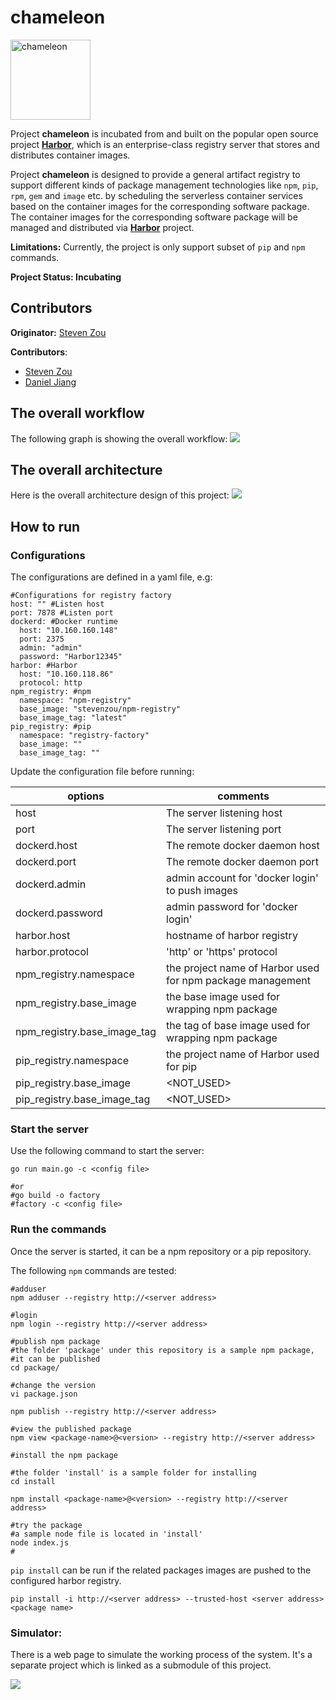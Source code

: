 # chameleon
<img alt="chameleon" src="images/logo.png" width="128" height="128">

Project **chameleon** is incubated from and built on the popular open source project **[Harbor](https://github.com/vmware/harbor)**, which is an enterprise-class registry server that stores and distributes container images.

Project **chameleon** is designed to provide a general artifact registry to support different kinds of package management technologies like `npm`, `pip`, `rpm`, `gem` and `image` etc. by scheduling the serverless container services based on the container images for the corresponding software package. The container images for the corresponding software package will be managed and distributed via **[Harbor](https://github.com/vmware/harbor)** project.

**Limitations:** Currently, the project is only support subset of `pip` and `npm` commands.

**Project Status: Incubating**

## Contributors
**Originator:** [Steven Zou](https://github.com/steven-zou)

**Contributors**:
* [Steven Zou](https://github.com/steven-zou)
* [Daniel Jiang](https://github.com/reasonerjt)

## The overall workflow
The following graph is showing the overall workflow:
<img src="images/flow.png">

## The overall architecture
Here is the overall architecture design of this project:
<img src="images/architecture.png">

## How to run

### Configurations

The configurations are defined in a yaml file, e.g:
```
#Configurations for registry factory
host: "" #Listen host
port: 7878 #Listen port
dockerd: #Docker runtime
  host: "10.160.160.148"
  port: 2375
  admin: "admin"
  password: "Harbor12345"
harbor: #Harbor
  host: "10.160.118.86"
  protocol: http
npm_registry: #npm
  namespace: "npm-registry"
  base_image: "stevenzou/npm-registry"
  base_image_tag: "latest"  
pip_registry: #pip
  namespace: "registry-factory"
  base_image: ""
  base_image_tag: ""
```

Update the configuration file before running:

|           options            |                      comments                              |                
|------------------------------|------------------------------------------------------------|
|  host                        | The server listening host                                  |
|  port                        | The server listening port                                  |
|  dockerd.host                | The remote docker daemon host                              |
|  dockerd.port                | The remote docker daemon port                              |
|  dockerd.admin               | admin account for 'docker login' to push images            |
|  dockerd.password            | admin password for 'docker login'                          |
|  harbor.host                 | hostname of harbor registry                                |
|  harbor.protocol             | 'http' or 'https' protocol                                 |
|  npm_registry.namespace      | the project name of Harbor used for npm package management |
|  npm_registry.base_image     | the base image used for wrapping npm package               |
|  npm_registry.base_image_tag | the tag of base image used for wrapping npm package        |
|  pip_registry.namespace      | the project name of Harbor used for pip                    |
|  pip_registry.base_image     | <NOT_USED>                                                 |
|  pip_registry.base_image_tag | <NOT_USED>                                                 |

### Start the server
Use the following command to start the server:

```
go run main.go -c <config file>

#or 
#go build -o factory
#factory -c <config file>
```

### Run the commands
Once the server is started, it can be a npm repository or a pip repository.

The following `npm` commands are tested:
```
#adduser
npm adduser --registry http://<server address>

#login
npm login --registry http://<server address>

#publish npm package
#the folder 'package' under this repository is a sample npm package,
#it can be published
cd package/

#change the version
vi package.json

npm publish --registry http://<server address>

#view the published package
npm view <package-name>@<version> --registry http://<server address>

#install the npm package

#the folder 'install' is a sample folder for installing
cd install

npm install <package-name>@<version> --registry http://<server address>

#try the package
#a sample node file is located in 'install'
node index.js
#
```

`pip install` can be run if the related packages images are pushed to the configured harbor registry.
```
pip install -i http://<server address> --trusted-host <server address> <package name>
```

### Simulator:
There is a web page to simulate the working process of the system. It's a separate project which is linked as a submodule of this project. 

<img src="images/simulator.png">
